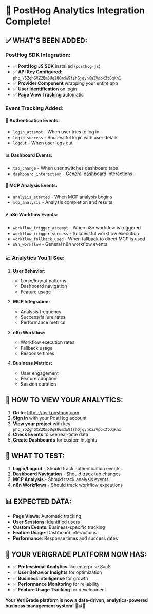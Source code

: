 # 🎉 PostHog Analytics Integration Complete!

## ✅ **WHAT'S BEEN ADDED:**

### **PostHog SDK Integration:**
- ✅ **PostHog JS SDK** installed (`posthog-js`)
- ✅ **API Key Configured**: `phc_Y5ZghGXZ2Qm5Uq28Gmdw9tshGjqynKaZVpbx3tOqKn1`
- ✅ **Provider Component** wrapping your entire app
- ✅ **User Identification** on login
- ✅ **Page View Tracking** automatic

### **Event Tracking Added:**

#### **🔐 Authentication Events:**
- `login_attempt` - When user tries to log in
- `login_success` - Successful login with user details
- `logout` - When user logs out

#### **📊 Dashboard Events:**
- `tab_change` - When user switches dashboard tabs
- `dashboard_interaction` - General dashboard interactions

#### **🤖 MCP Analysis Events:**
- `analysis_started` - When MCP analysis begins
- `mcp_analysis` - Analysis completion and results

#### **⚡ n8n Workflow Events:**
- `workflow_trigger_attempt` - When n8n workflow is triggered
- `workflow_trigger_success` - Successful workflow execution
- `workflow_fallback_used` - When fallback to direct MCP is used
- `n8n_workflow` - General n8n workflow events

### **📈 Analytics You'll See:**

1. **User Behavior:**
   - Login/logout patterns
   - Dashboard navigation
   - Feature usage

2. **MCP Integration:**
   - Analysis frequency
   - Success/failure rates
   - Performance metrics

3. **n8n Workflow:**
   - Workflow execution rates
   - Fallback usage
   - Response times

4. **Business Metrics:**
   - User engagement
   - Feature adoption
   - Session duration

## 🚀 **HOW TO VIEW YOUR ANALYTICS:**

1. **Go to**: https://us.i.posthog.com
2. **Sign in** with your PostHog account
3. **View your project** with key `phc_Y5ZghGXZ2Qm5Uq28Gmdw9tshGjqynKaZVpbx3tOqKn1`
4. **Check Events** to see real-time data
5. **Create Dashboards** for custom insights

## 🎯 **WHAT TO TEST:**

1. **Login/Logout** - Should track authentication events
2. **Dashboard Navigation** - Should track tab changes
3. **MCP Analysis** - Should track analysis events
4. **n8n Workflows** - Should track workflow executions

## 📊 **EXPECTED DATA:**

- **Page Views**: Automatic tracking
- **User Sessions**: Identified users
- **Custom Events**: Business-specific tracking
- **Feature Usage**: Dashboard interactions
- **Performance**: Response times and success rates

## 🎉 **YOUR VERIGRADE PLATFORM NOW HAS:**

- ✅ **Professional Analytics** like enterprise SaaS
- ✅ **User Behavior Insights** for optimization
- ✅ **Business Intelligence** for growth
- ✅ **Performance Monitoring** for reliability
- ✅ **Feature Usage Tracking** for development

**Your VeriGrade platform is now a data-driven, analytics-powered business management system!** 🚀📊✨




